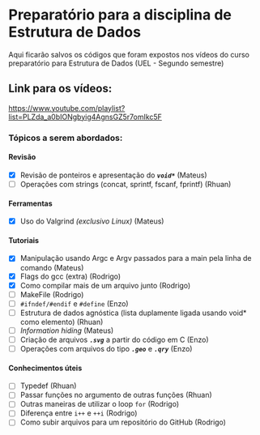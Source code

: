 # Preparatório para a disciplina de Estrutura de Dados
Aqui ficarão salvos os códigos que foram expostos nos vídeos do curso preparatório para Estrutura de Dados (UEL - Segundo semestre)

## Link para os vídeos: 
https://www.youtube.com/playlist?list=PLZda_a0bIONgbyig4AgnsGZ5r7omIkc5F

### Tópicos a serem abordados:

#### Revisão
- [x] Revisão de ponteiros e apresentação do ***```void*```*** (Mateus)
- [ ] Operações com strings (concat, sprintf, fscanf, fprintf) (Rhuan)

#### Ferramentas
- [x] Uso do Valgrind *(exclusivo Linux)* (Mateus)

#### Tutoriais
- [x] Manipulação usando Argc e Argv passados para a main pela linha de comando (Mateus)
- [x] Flags do gcc (extra) (Rodrigo)
- [x] Como compilar mais de um arquivo junto (Rodrigo)
- [ ] MakeFile (Rodrigo)
- [ ] ```#ifndef/#endif``` e ```#define``` (Enzo)
- [ ] Estrutura de dados agnóstica (lista duplamente ligada usando void* como elemento) (Rhuan)
- [ ] _Information hiding_ (Mateus)
- [ ] Criação de arquivos ***```.svg```*** a partir do código em C (Enzo)
- [ ] Operações com arquivos do tipo ***```.geo```*** e ***```.qry```*** (Enzo)

#### Conhecimentos úteis
- [ ] Typedef (Rhuan)
- [ ] Passar funções no argumento de outras funções (Rhuan)
- [ ] Outras maneiras de utilizar o loop ```for``` (Rodrigo)
- [ ] Diferença entre ```i++``` e ```++i``` (Rodrigo)
- [ ] Como subir arquivos para um repositório do GitHub (Rodrigo)
